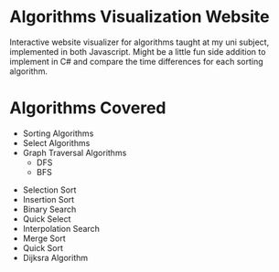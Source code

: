 # Algorithms Visualization Website

Interactive website visualizer for algorithms taught at my uni subject, implemented in both Javascript. Might be a little fun side addition to implement in C# and compare the time differences for each sorting algorithm.

# Algorithms Covered

- Sorting Algorithms
- Select Algorithms
- Graph Traversal Algorithms
  - DFS
  - BFS

* Selection Sort
* Insertion Sort
* Binary Search
* Quick Select
* Interpolation Search
* Merge Sort
* Quick Sort
* Dijksra Algorithm
